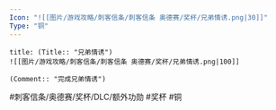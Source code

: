 ```yaml
---
Icon: "![[图片/游戏攻略/刺客信条/刺客信条 奥德赛/奖杯/兄弟情诱.png|30]]"
Type: "铜"
---
```

```ad-common-bronze-trophy
title: (Title:: "兄弟情诱")
![[图片/游戏攻略/刺客信条/刺客信条 奥德赛/奖杯/兄弟情诱.png|100]]

(Comment:: "完成兄弟情诱")
```

#刺客信条/奥德赛/奖杯/DLC/额外功勋 #奖杯 #铜
